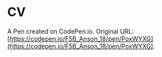 # CV

A Pen created on CodePen.io. Original URL: [https://codepen.io/F5B_Anson_18/pen/PoxWYXG](https://codepen.io/F5B_Anson_18/pen/PoxWYXG).

